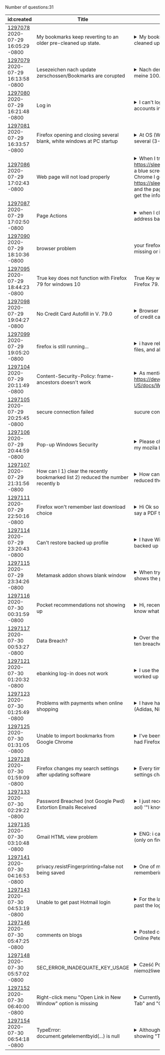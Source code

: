 Number of questions:31

| id:created | Title | Content | Tags | Notes | 
| --- | --- | --- | --- | --- |
| [1297078](https://support.mozilla.org/questions/1297078)<br>2020-07-29 16:05:29 -0800 | My bookmarks keep reverting to an older pre-cleaned up state. |<details><summary>My bookmarks keep reverting to an older pre-cleaned up state. I have turned off </summary>sync and after a day they are back to the messed up version. I go from 1471 w/ duplicates  to a restore of 805 cleaned up. What could be at issue? </details> | [desktop](https://support.mozilla.org/en-US/questions/firefox?tagged=desktop);[bookmarks](https://support.mozilla.org/en-US/questions/firefox?tagged=bookmarks);[windows-10](https://support.mozilla.org/en-US/questions/firefox?tagged=windows-10);[firefox-780](https://support.mozilla.org/en-US/questions/firefox?tagged=firefox-780);|
| [1297079](https://support.mozilla.org/questions/1297079)<br>2020-07-29 16:13:58 -0800 | Lesezeichen nach update zerschossen/Bookmarks are corupted |<details><summary>Nach dem letzten firefox start haben sich alle meine 100.... irgentwas lesezeich</summary>en zerschossenund sind komplett weg. Wenn ich diese mit der sicherungsfunktion wiederherstellen will kommt die meldung "unable to process the backup file" egal welche der sicherungen ich auswähle über...</details> | [desktop](https://support.mozilla.org/en-US/questions/firefox?tagged=desktop);[bookmarks](https://support.mozilla.org/en-US/questions/firefox?tagged=bookmarks);[windows-10](https://support.mozilla.org/en-US/questions/firefox?tagged=windows-10);[firefox-780](https://support.mozilla.org/en-US/questions/firefox?tagged=firefox-780);|
| [1297080](https://support.mozilla.org/questions/1297080)<br>2020-07-29 16:21:48 -0800 | Log in |<details><summary>I can't log into certain of my  password protected accounts in Firefox. But I ca</summary>n log into them in other browsers. Can someone tell me how to fix this problem. I used to get into any account through Firefox. </details> | [desktop](https://support.mozilla.org/en-US/questions/firefox?tagged=desktop);[websites](https://support.mozilla.org/en-US/questions/firefox?tagged=websites);[windows-10](https://support.mozilla.org/en-US/questions/firefox?tagged=windows-10);[firefox-790](https://support.mozilla.org/en-US/questions/firefox?tagged=firefox-790);|
| [1297081](https://support.mozilla.org/questions/1297081)<br>2020-07-29 16:33:57 -0800 | Firefox opening and closing several blank, white windows at PC startup |<details><summary>At OS (Windows10) startup, Firefox launches several (3-5) blank, large windows t</summary>hen immediately close themselves. Then, when I launch Firefox intentionally, gives back an error screen saying it could not reproduce the previous session. I tried turning off (false) toolkit.winRegis...</details> | [desktop](https://support.mozilla.org/en-US/questions/firefox?tagged=desktop);[fix-problems](https://support.mozilla.org/en-US/questions/firefox?tagged=fix-problems);[windows-10](https://support.mozilla.org/en-US/questions/firefox?tagged=windows-10);[firefox-780](https://support.mozilla.org/en-US/questions/firefox?tagged=firefox-780);|
| [1297086](https://support.mozilla.org/questions/1297086)<br>2020-07-29 17:02:43 -0800 | Web page will not load properly |<details><summary>When I try to load the sleepiq web site I get this: https://sleepiq.sleepnumber.</summary>com/#/ and a blue screen. When I load the same website from Chrome I get this: https://sleepiq.sleepnumber.com/#/dashboard/sleep, and the page loads. Safari is the same as Chrome, I get the informatio...</details> | [mac-os](https://support.mozilla.org/en-US/questions/firefox?tagged=mac-os);[desktop](https://support.mozilla.org/en-US/questions/firefox?tagged=desktop);[websites](https://support.mozilla.org/en-US/questions/firefox?tagged=websites);[firefox-790](https://support.mozilla.org/en-US/questions/firefox?tagged=firefox-790);|
| [1297087](https://support.mozilla.org/questions/1297087)<br>2020-07-29 17:02:50 -0800 | Page Actions |<details><summary>when I click on the three dots at the end of the address bar "Page Actions" , I </summary>see no "Page Actions" drop-down list </details> | [desktop](https://support.mozilla.org/en-US/questions/firefox?tagged=desktop);[fix-problems](https://support.mozilla.org/en-US/questions/firefox?tagged=fix-problems);[windows-10](https://support.mozilla.org/en-US/questions/firefox?tagged=windows-10);[firefox-790](https://support.mozilla.org/en-US/questions/firefox?tagged=firefox-790);|
| [1297090](https://support.mozilla.org/questions/1297090)<br>2020-07-29 18:10:36 -0800 | browser problem | your firefox profile cannot be loaded. it may be missing or inaccessible  | [desktop](https://support.mozilla.org/en-US/questions/firefox?tagged=desktop);[other](https://support.mozilla.org/en-US/questions/firefox?tagged=other);| |
| [1297095](https://support.mozilla.org/questions/1297095)<br>2020-07-29 18:44:23 -0800 | True key does not function with Firefox 79 for windows 10 | True Key worked fine with Firefox 78 not good with Firefox 79. Need a fix  | [desktop](https://support.mozilla.org/en-US/questions/firefox?tagged=desktop);[customize](https://support.mozilla.org/en-US/questions/firefox?tagged=customize);| |
| [1297098](https://support.mozilla.org/questions/1297098)<br>2020-07-29 19:04:27 -0800 | No Credit Card Autofill in V. 79.0 |<details><summary>Browser Version 79.0 is supposed to have autofill of credit card numbers.  See h</summary>ere: https://support.mozilla.org/fr/kb/credit-card-autofill I am on 79.0 (and WIndows 10 Pro, Current Updates), and no such autofill option exists in my Options, Forms & Autofill. </details> | [desktop](https://support.mozilla.org/en-US/questions/firefox?tagged=desktop);[other](https://support.mozilla.org/en-US/questions/firefox?tagged=other);[windows-10](https://support.mozilla.org/en-US/questions/firefox?tagged=windows-10);[firefox-790](https://support.mozilla.org/en-US/questions/firefox?tagged=firefox-790);|
| [1297099](https://support.mozilla.org/questions/1297099)<br>2020-07-29 19:05:20 -0800 | firefox is still running... |<details><summary>i have rebooted, uninstalled, deleted parent.lock files, and all the other "solu</summary>tions" you guys say.  Is there any one I can speak with who can help me?  This is crazy. </details> | [desktop](https://support.mozilla.org/en-US/questions/firefox?tagged=desktop);[fix-problems](https://support.mozilla.org/en-US/questions/firefox?tagged=fix-problems);|
| [1297104](https://support.mozilla.org/questions/1297104)<br>2020-07-29 20:11:49 -0800 | Content-Security-Policy: frame-ancestors doesn't work |<details><summary>As mentioned here https://developer.mozilla.org/en-US/docs/Web/HTTP/Headers/Cont</summary>ent-Security-Policy/frame-ancestors, CSP: frame-ancestors is supported from Firefox 33. However, it seems doesn't work. I am trying to embed a 3-party site into our page using an iframe. The 3-party s...</details> | [desktop](https://support.mozilla.org/en-US/questions/firefox?tagged=desktop);[other](https://support.mozilla.org/en-US/questions/firefox?tagged=other);|
| [1297105](https://support.mozilla.org/questions/1297105)<br>2020-07-29 20:25:45 -0800 | secure connection failed | sucure conection failed quiry  | [windows-7](https://support.mozilla.org/en-US/questions/firefox?tagged=windows-7);[desktop](https://support.mozilla.org/en-US/questions/firefox?tagged=desktop);[download-and-install_1](https://support.mozilla.org/en-US/questions/firefox?tagged=download-and-install_1);[firefox-780](https://support.mozilla.org/en-US/questions/firefox?tagged=firefox-780);| |
| [1297106](https://support.mozilla.org/questions/1297106)<br>2020-07-29 20:44:59 -0800 | Pop-up Windows Security |<details><summary>Please check my attachment. Since I have update my mozila browser, I found this </summary>issue. Suddenly, windows ask password. I just want to stop this, very interpreting. Should I remove and download again? </details> | [desktop](https://support.mozilla.org/en-US/questions/firefox?tagged=desktop);[privacy-and-security_1](https://support.mozilla.org/en-US/questions/firefox?tagged=privacy-and-security_1);[escalate](https://support.mozilla.org/en-US/questions/firefox?tagged=escalate);[windows-10](https://support.mozilla.org/en-US/questions/firefox?tagged=windows-10);[firefox-780](https://support.mozilla.org/en-US/questions/firefox?tagged=firefox-780);|
| [1297107](https://support.mozilla.org/questions/1297107)<br>2020-07-29 21:31:56 -0800 | How can I 1) clear the recently bookmarked list 2) reduced the number recently b |<details><summary>How can I: 1) clear the recently bookmarked list 2) reduced the number recently </summary>bookmarked items to 10 or 3) set the default to erase recently bookmarked history when at PC shutdown? </details> | [desktop](https://support.mozilla.org/en-US/questions/firefox?tagged=desktop);[bookmarks](https://support.mozilla.org/en-US/questions/firefox?tagged=bookmarks);[windows-10](https://support.mozilla.org/en-US/questions/firefox?tagged=windows-10);[firefox-780](https://support.mozilla.org/en-US/questions/firefox?tagged=firefox-780);|
| [1297111](https://support.mozilla.org/questions/1297111)<br>2020-07-29 22:50:16 -0800 | Firefox won't remember last download choice |<details><summary>Hi Ok so it use to be when I would select a file like say a PDF to download I wo</summary>uld get a pop up (Still do and set that way to ask what I desire to do with the file) and there were 2 choices Open with (Select program to open with) Save to But I noticed this tonight now I have a 3...</details> | [desktop](https://support.mozilla.org/en-US/questions/firefox?tagged=desktop);[fix-problems](https://support.mozilla.org/en-US/questions/firefox?tagged=fix-problems);[windows-10](https://support.mozilla.org/en-US/questions/firefox?tagged=windows-10);[firefox-780](https://support.mozilla.org/en-US/questions/firefox?tagged=firefox-780);|
| [1297114](https://support.mozilla.org/questions/1297114)<br>2020-07-29 23:20:43 -0800 | Can't restore backed up profile |<details><summary>I have Windows 10, version 1903. I recently backed up my Mozilla Roaming and Loc</summary>al profiles to an external drive before replacing the hard drive in my laptop. I also separately made a backup of my bookmarks. After replacing my hard drive with a new one, I restored an earlier imag...</details> | [desktop](https://support.mozilla.org/en-US/questions/firefox?tagged=desktop);[download-and-install_1](https://support.mozilla.org/en-US/questions/firefox?tagged=download-and-install_1);[windows-10](https://support.mozilla.org/en-US/questions/firefox?tagged=windows-10);[firefox-790](https://support.mozilla.org/en-US/questions/firefox?tagged=firefox-790);|
| [1297115](https://support.mozilla.org/questions/1297115)<br>2020-07-29 23:34:26 -0800 | Metamask addon shows blank window |<details><summary>When trying to open the Metamask addon it only shows the pop-up window blank. I'</summary>ve been in contact with Metamask support, showed them the background logs and they say the problem seems to be local. Hoping to find help here. Firefox version: 79.0 Metamask version: 8.0.6 </details> | [desktop](https://support.mozilla.org/en-US/questions/firefox?tagged=desktop);[customize](https://support.mozilla.org/en-US/questions/firefox?tagged=customize);[windows-10](https://support.mozilla.org/en-US/questions/firefox?tagged=windows-10);[firefox-790](https://support.mozilla.org/en-US/questions/firefox?tagged=firefox-790);|
| [1297116](https://support.mozilla.org/questions/1297116)<br>2020-07-30 00:31:59 -0800 | Pocket recommendations not showing up |<details><summary>Hi, recently my firefox was updated and I don't know what happened but it had to</summary> reinstall all my addons after the update. But ever since then, my pocket recommendations have not been showing up. I followed the steps in this guide:  https://medium.com/@EhsanNazim/re-enable-recomm...</details> | [desktop](https://support.mozilla.org/en-US/questions/firefox?tagged=desktop);[tabs](https://support.mozilla.org/en-US/questions/firefox?tagged=tabs);[windows-10](https://support.mozilla.org/en-US/questions/firefox?tagged=windows-10);[firefox-790](https://support.mozilla.org/en-US/questions/firefox?tagged=firefox-790);|
| [1297117](https://support.mozilla.org/questions/1297117)<br>2020-07-30 00:53:27 -0800 | Data Breach? |<details><summary>Over the past 48 hours there have been at least ten breaches of my account. At f</summary>irst I assumed it was a breach of PayPal when someone used it to purchase a $3000 laptop on Newegg. I figured it couldn't be Firefox because Mozilla is pretty good with that sorta thing and because th...</details> | [desktop](https://support.mozilla.org/en-US/questions/firefox?tagged=desktop);[other](https://support.mozilla.org/en-US/questions/firefox?tagged=other);[malware](https://support.mozilla.org/en-US/questions/firefox?tagged=malware);[escalate](https://support.mozilla.org/en-US/questions/firefox?tagged=escalate);[windows-10](https://support.mozilla.org/en-US/questions/firefox?tagged=windows-10);[firefox-790](https://support.mozilla.org/en-US/questions/firefox?tagged=firefox-790);|
| [1297121](https://support.mozilla.org/questions/1297121)<br>2020-07-30 01:20:32 -0800 | ebanking log-in does not work |<details><summary>I use the browser for e-banking. Log in has worked up until now, but now a key d</summary>rop-down that gives me the log-in does not work. Having to use Safari for e-banking now. A bit vague, but I hope you can help. </details> | [mac-os](https://support.mozilla.org/en-US/questions/firefox?tagged=mac-os);[desktop](https://support.mozilla.org/en-US/questions/firefox?tagged=desktop);[fix-problems](https://support.mozilla.org/en-US/questions/firefox?tagged=fix-problems);[firefox-780](https://support.mozilla.org/en-US/questions/firefox?tagged=firefox-780);|
| [1297123](https://support.mozilla.org/questions/1297123)<br>2020-07-30 01:25:49 -0800 | Problems with payments when online shopping |<details><summary>I have had a few problems ordering from sites (Adidas, Nike and another 1 or 2 I</summary>'ve forgotten) where I enter card details, get taken to the card verification page which then flips back to the basket page or the site's front page. I never get the order confirmation page or a confi...</details> | [desktop](https://support.mozilla.org/en-US/questions/firefox?tagged=desktop);[websites](https://support.mozilla.org/en-US/questions/firefox?tagged=websites);[windows-81](https://support.mozilla.org/en-US/questions/firefox?tagged=windows-81);[firefox-790](https://support.mozilla.org/en-US/questions/firefox?tagged=firefox-790);|
| [1297125](https://support.mozilla.org/questions/1297125)<br>2020-07-30 01:31:05 -0800 | Unable to import bookmarks from Google Chrome |<details><summary>I've been using Google Chrome forever, but I've had Firefox for a while installe</summary>d on my computer and used it off and on for other users, etc... I finally had enough of Chrome, so I decided to switch to Firefox, it's not going very well, in fact I'm about to give up on that idea, ...</details> | [desktop](https://support.mozilla.org/en-US/questions/firefox?tagged=desktop);[download-and-install_1](https://support.mozilla.org/en-US/questions/firefox?tagged=download-and-install_1);[windows-10](https://support.mozilla.org/en-US/questions/firefox?tagged=windows-10);[firefox-790](https://support.mozilla.org/en-US/questions/firefox?tagged=firefox-790);|
| [1297128](https://support.mozilla.org/questions/1297128)<br>2020-07-30 01:59:09 -0800 | Firefox changes my search settings after updating software |<details><summary>Every time I update my Firefox software, the settings changes all my Search pref</summary>erences including preferred Search Engine back to Google.  How can I avoid this? </details> | [mac-os](https://support.mozilla.org/en-US/questions/firefox?tagged=mac-os);[desktop](https://support.mozilla.org/en-US/questions/firefox?tagged=desktop);[customize](https://support.mozilla.org/en-US/questions/firefox?tagged=customize);[firefox-790](https://support.mozilla.org/en-US/questions/firefox?tagged=firefox-790);|
| [1297133](https://support.mozilla.org/questions/1297133)<br>2020-07-30 02:29:22 -0800 | Password Breached (not Google Pwd) Extortion Emails Received |<details><summary>I just received the following extortion email (I use aol) '"I know leaddog49 is </summary>one of your password on day of hack.. Lets get directly to the point. Not one person has paid me to check about you. You do not know me and you're probably thinking why you are getting this email? in ...</details> | [desktop](https://support.mozilla.org/en-US/questions/firefox?tagged=desktop);[other](https://support.mozilla.org/en-US/questions/firefox?tagged=other);[windows-10](https://support.mozilla.org/en-US/questions/firefox?tagged=windows-10);[firefox-780](https://support.mozilla.org/en-US/questions/firefox?tagged=firefox-780);|
| [1297135](https://support.mozilla.org/questions/1297135)<br>2020-07-30 03:10:48 -0800 | Gmail HTML view problem |<details><summary>ENG: i can't switch from HTML view to normal (only on firefox, works fine on chr</summary>ome), i tried loging out and in, deleting cookies and clicking links from here: https://support.google.com/mail/answer/15049?hl=pl nothing works. Google support turned me down and said i should ask th...</details> | [desktop](https://support.mozilla.org/en-US/questions/firefox?tagged=desktop);[websites](https://support.mozilla.org/en-US/questions/firefox?tagged=websites);[windows-10](https://support.mozilla.org/en-US/questions/firefox?tagged=windows-10);[firefox-790](https://support.mozilla.org/en-US/questions/firefox?tagged=firefox-790);|
| [1297141](https://support.mozilla.org/questions/1297141)<br>2020-07-30 04:16:53 -0800 | privacy.resistFingerprinting=false not being saved |<details><summary>One of my Windows 10 PCs running Firefox is not remembering my setting privacy.r</summary>esistFingerprinting=false. After each restart if reverts to privacy.resistFingerprinting=true. Has anyone experienced and solved this problem previously? Which config file is this setting stored in ou...</details> | [desktop](https://support.mozilla.org/en-US/questions/firefox?tagged=desktop);[privacy-and-security_1](https://support.mozilla.org/en-US/questions/firefox?tagged=privacy-and-security_1);[windows-10](https://support.mozilla.org/en-US/questions/firefox?tagged=windows-10);[firefox-780](https://support.mozilla.org/en-US/questions/firefox?tagged=firefox-780);|
| [1297143](https://support.mozilla.org/questions/1297143)<br>2020-07-30 04:53:19 -0800 | Unable to get past Hotmail login |<details><summary>For the last few days I have been unable to get past the login page in Hotmail. </summary>I am able to do so in Safari. Can anyone help please? </details> | [desktop](https://support.mozilla.org/en-US/questions/firefox?tagged=desktop);[other](https://support.mozilla.org/en-US/questions/firefox?tagged=other);[mac-os-x-1010](https://support.mozilla.org/en-US/questions/firefox?tagged=mac-os-x-1010);[firefox-780](https://support.mozilla.org/en-US/questions/firefox?tagged=firefox-780);|
| [1297146](https://support.mozilla.org/questions/1297146)<br>2020-07-30 05:47:25 -0800 | comments on blogs |<details><summary>Posted comments on a blog (specifically Mail Online Peter Hitchen' Blog) frequen</summary>tly, but not always, fail to appear. Moderation can be excluded on the evidence that repeating the same comment later will sometimes succeed. Other people are clearly affected since there are sometime...</details> | [windows-7](https://support.mozilla.org/en-US/questions/firefox?tagged=windows-7);[desktop](https://support.mozilla.org/en-US/questions/firefox?tagged=desktop);[websites](https://support.mozilla.org/en-US/questions/firefox?tagged=websites);[firefox-780](https://support.mozilla.org/en-US/questions/firefox?tagged=firefox-780);|
| [1297148](https://support.mozilla.org/questions/1297148)<br>2020-07-30 05:57:02 -0800 | SEC_ERROR_INADEQUATE_KEY_USAGE |<details><summary>Cześć Połączenie do lokalnego serwera Qnap jest niemożliwe. Wyskakuje taki komun</summary>ikat :  =============================== Nie udało się nawiązać bezpiecznego połączenia Podczas łączenia z serwerem „xxx.xx.xx.xx” wystąpił błąd. Nieadekwatne do żądanej operacji zastosowanie klucza ce...</details> | [windows-7](https://support.mozilla.org/en-US/questions/firefox?tagged=windows-7);[desktop](https://support.mozilla.org/en-US/questions/firefox?tagged=desktop);[websites](https://support.mozilla.org/en-US/questions/firefox?tagged=websites);[firefox-780](https://support.mozilla.org/en-US/questions/firefox?tagged=firefox-780);|
| [1297152](https://support.mozilla.org/questions/1297152)<br>2020-07-30 06:40:00 -0800 | Right-click menu "Open Link in New Window" option is missing |<details><summary>Currently the menu only shows "Open Link in New Tab" and "Open Link in New Priva</summary>te Window" I seem to remember having to edit something in about:config to get this option in the past, but I just installed Firefox on a new computer and can't find the option. I'm aware that there ar...</details> | [desktop](https://support.mozilla.org/en-US/questions/firefox?tagged=desktop);[customize](https://support.mozilla.org/en-US/questions/firefox?tagged=customize);[windows-10](https://support.mozilla.org/en-US/questions/firefox?tagged=windows-10);[firefox-790](https://support.mozilla.org/en-US/questions/firefox?tagged=firefox-790);|
| [1297154](https://support.mozilla.org/questions/1297154)<br>2020-07-30 06:54:18 -0800 | TypeError: document.getelementbyid(...) is null |<details><summary>Although there is a proper id on html but still its showing "TypeError: document</summary>.getelementbyid(...) is null".         <meta charset="UTF-8">     <meta content="width=device-width, initial-scale=1.0" name="viewport">     <meta content="ie=edge" http-equiv="X-UA-Compatible">     <...</details> | [desktop](https://support.mozilla.org/en-US/questions/firefox?tagged=desktop);[fix-problems](https://support.mozilla.org/en-US/questions/firefox?tagged=fix-problems);|
